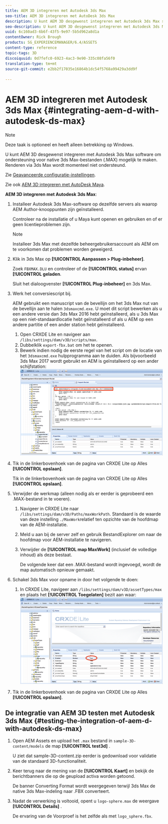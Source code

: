 ```yaml
---
title: AEM 3D integreren met Autodesk 3ds Max
seo-title: AEM 3D integreren met AutoDesk 3ds Max
description: U kunt AEM 3D desgewenst integreren met Autodesk 3ds Max software om ondersteuning voor native 3ds Max-bestanden (.MAX) mogelijk te maken. Renderen via 3ds Max wordt momenteel niet ondersteund.
seo-description: U kunt AEM 3D desgewenst integreren met Autodesk 3ds Max software om ondersteuning voor native 3ds Max-bestanden (.MAX) mogelijk te maken. Renderen via 3ds Max wordt momenteel niet ondersteund.
uuid: 6c160ad3-6b6f-43f5-9e97-5b5d962a8d1a
contentOwner: Rick Brough
products: SG_EXPERIENCEMANAGER/6.4/ASSETS
content-type: reference
topic-tags: 3D
discoiquuid: 0d7fefc0-6923-4ac3-9e90-335c08fa56f0
translation-type: tm+mt
source-git-commit: e2bb2f17035e16864b1dc54f5768a99429a3dd9f

---
```



# AEM 3D integreren met Autodesk 3ds Max {#integrating-aem-d-with-autodesk-ds-max}

>[!NOTE]
>
>Deze taak is optioneel en heeft alleen betrekking op Windows.

U kunt AEM 3D desgewenst integreren met Autodesk 3ds Max software om ondersteuning voor native 3ds Max-bestanden (.MAX) mogelijk te maken. Renderen via 3ds Max wordt momenteel niet ondersteund.

Zie [Geavanceerde configuratie-instellingen](advanced-config-3d.md).

Zie ook [AEM 3D integreren met AutoDesk Maya](integrate-maya-with-3d.md).

**AEM 3D integreren met Autodesk 3ds Max**:

1. Installeer Autodesk 3ds Max-software op dezelfde servers als waarop AEM Author-knooppunten zijn geïnstalleerd.

   Controleer na de installatie of u Maya kunt openen en gebruiken en of er geen licentieproblemen zijn.

   >[!NOTE]
   >
   >Installeer 3ds Max met dezelfde beheergebruikersaccount als AEM om te voorkomen dat problemen worden geweigerd.

1. Klik in 3ds Max op **[!UICONTROL Aanpassen > Plug-inbeheer]**.

   Zoek `FBXMAX.DLU` en controleer of de **[!UICONTROL status]** ervan **[!UICONTROL geladen**.

   Sluit het dialoogvenster **[!UICONTROL Plug-inbeheer]** en 3ds Max.

1. Werk het conversiescript bij.

   AEM gebruikt een manuscript van de bevellijn om het 3ds Max nut van de bevellijn aan te halen `3dsmaxcmd.exe`. U moet dit script bewerken als u een andere versie dan 3ds Max 2016 hebt geïnstalleerd, als u 3ds Max op een niet-standaardlocatie hebt geïnstalleerd of als u AEM op een andere partitie of een ander station hebt geïnstalleerd.

   1. Open CRXDE Lite en navigeer aan `/libs/settings/dam/v3D/scripts/max`.
   1. Dubbelklik `export-fbx.bat` om het te openen.
   1. Bewerk indien nodig de eerste regel van het script om de locatie van het `3dsmaxcmd.exe` hulpprogramma aan te duiden. Als bijvoorbeeld 3ds Max 2017 wordt gebruikt en AEM is geïnstalleerd op een ander schijfstation:
   ![image2018-6-22_13-35-8](assets/image2018-6-22_13-35-8.png)

1. Tik in de linkerbovenhoek van de pagina van CRXDE Lite op Alles **[!UICONTROL opslaan]**.

   Tik in de linkerbovenhoek van de pagina van CRXDE Lite op Alles **[!UICONTROL opslaan]**.

1. Verwijder de werkmap (alleen nodig als er eerder is geprobeerd een .MAX-bestand in te voeren).

   1. Navigeer in CRXDE Lite naar `/libs/settings/dam/v3D/Paths/maxWorkPath`. Standaard is de waarde van deze instelling `./MaxWork`relatief ten opzichte van de hoofdmap van de AEM-installatie.
   1. Meld u aan bij de server zelf en gebruik BestandExplorer om naar de hoofdmap voor AEM-installatie te navigeren.
   1. Verwijder de **[!UICONTROL map MaxWork]** (inclusief de volledige inhoud) als deze bestaat.

      De volgende keer dat een .MAX-bestand wordt ingevoegd, wordt de map automatisch opnieuw gemaakt.

1. Schakel 3ds Max voor opname in door het volgende te doen:

   1. In CRXDE Lite, navigeer aan `/libs/settings/dam/v3D/assetTypes/max` en plaats het **[!UICONTROL Toegelaten]** bezit aan waar:
   ![image2018-6-22_13-50-50](assets/image2018-6-22_13-50-50.png)

1. Tik in de linkerbovenhoek van de pagina van CRXDE Lite op Alles **[!UICONTROL opslaan]**.

## De integratie van AEM 3D testen met Autodesk 3ds Max {#testing-the-integration-of-aem-d-with-autodesk-ds-max}

1. Open AEM Assets en upload het `.max` bestand in `sample-3D-content/models` de map **[!UICONTROL test3d]** .

   U ziet dat sample-3D-content.zip eerder is gedownload voor validatie van de standaard 3D-functionaliteit.

1. Keer terug naar de mening van de **[!UICONTROL Kaart]** en bekijk de berichtbanners die op de geupload activa worden getoond.

   De banner Converting Format wordt weergegeven terwijl 3ds Max de native 3ds Max-indeling naar .FBX converteert.

1. Nadat de verwerking is voltooid, opent u `logo-sphere.max` de weergave **[!UICONTROL Details]** .

   De ervaring van de Voorproef is het zelfde als met `logo_sphere.fbx`.

